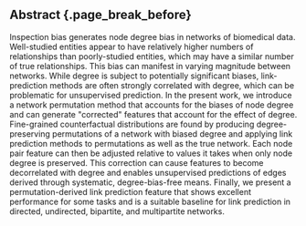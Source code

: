 ## Abstract {.page_break_before}

Inspection bias generates node degree bias in networks of biomedical data.
Well-studied entities appear to have relatively higher numbers of relationships than poorly-studied entities, which may have a similar number of true relationships.
This bias can manifest in varying magnitude between networks.
While degree is subject to potentially significant biases, link-prediction methods are often strongly correlated with degree, which can be problematic for unsupervised prediction.
In the present work, we introduce a network permutation method that accounts for the biases of node degree and can generate "corrected" features that account for the effect of degree.
Fine-grained counterfactual distributions are found by producing degree-preserving permutations of a network with biased degree and applying link prediction methods to permutations as well as the true network.
Each node pair feature can then be adjusted relative to values it takes when only node degree is preserved.
This correction can cause features to become decorrelated with degree and enables unsupervised predictions of edges derived through systematic, degree-bias-free means.
Finally, we present a permutation-derived link prediction feature that shows excellent performance for some tasks and is a suitable baseline for link prediction in directed, undirected, bipartite, and multipartite networks.
